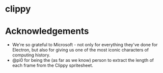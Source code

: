 # clippy

# Acknowledgements

- We're so grateful to Microsoft - not only for everything they've done for Electron, but also for giving us one of the most iconic characters of computing history.
- @pi0 for being the (as far as we know) person to extract the length of each frame from the Clippy spritesheet.
